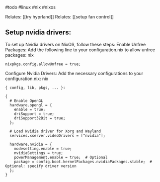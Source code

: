 #todo #linux #nix #nixos 

Relates: [[try hyprland]]
Relates: [[setup fan control]]

## Setup nvidia drivers:
To set up Nvidia drivers on NixOS, follow these steps:
Enable Unfree Packages:
Add the following line to your configuration.nix to allow unfree packages:
nix
```
nixpkgs.config.allowUnfree = true;
```

Configure Nvidia Drivers:
Add the necessary configurations to your configuration.nix:
nix
```
{ config, lib, pkgs, ... }:

{
  # Enable OpenGL
  hardware.opengl = {
    enable = true;
    driSupport = true;
    driSupport32Bit = true;
  };

  # Load Nvidia driver for Xorg and Wayland
  services.xserver.videoDrivers = ["nvidia"];

  hardware.nvidia = {
    modesetting.enable = true;
    nvidiaSettings = true;
    powerManagement.enable = true;  # Optional
    package = config.boot.kernelPackages.nvidiaPackages.stable;  # Optional: specify driver version
  };
}
```

